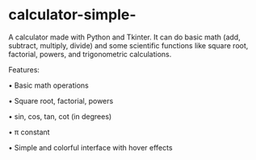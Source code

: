 # calculator-simple-

A calculator made with Python and Tkinter.
It can do basic math (add, subtract, multiply, divide)
and some scientific functions like square root, factorial,
powers, and trigonometric calculations.

Features:

  • Basic math operations
  
  • Square root, factorial, powers
  
  • sin, cos, tan, cot (in degrees)
  
  • π constant
  
  • Simple and colorful interface with hover effects


